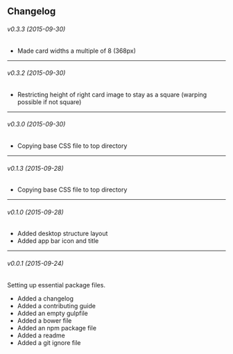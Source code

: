 ## Changelog

###### v0.3.3 (2015-09-30) ######
- Made card widths a multiple of 8 (368px)

---

###### v0.3.2 (2015-09-30) ######
- Restricting height of right card image to stay as a square (warping possible if not square)

---

###### v0.3.0 (2015-09-30) ######
- Copying base CSS file to top directory

---

###### v0.1.3 (2015-09-28) ######
- Copying base CSS file to top directory

---

###### v0.1.0 (2015-09-28) ######
- Added desktop structure layout
- Added app bar icon and title

---
###### v0.0.1 (2015-09-24) ######
Setting up essential package files.

- Added a changelog
- Added a contributing guide
- Added an empty gulpfile
- Added a bower file
- Added an npm package file
- Added a readme
- Added a git ignore file
